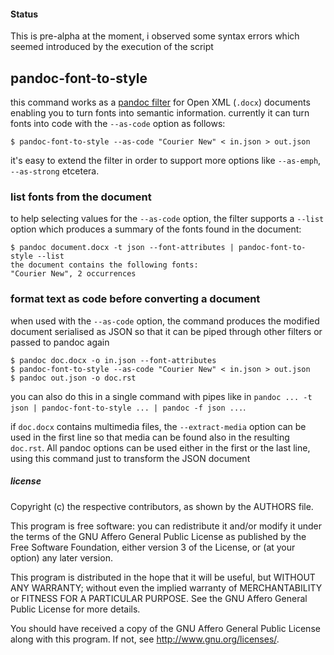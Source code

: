 
#### Status

This is pre-alpha at the moment, i observed some syntax errors which
seemed introduced by the execution of the script

## pandoc-font-to-style

this command works as a [pandoc
filter](http://pandoc.org/filters.html) for Open XML (`.docx`)
documents enabling you to turn fonts into semantic
information. currently it can turn fonts into code with the
`--as-code` option as follows:

    $ pandoc-font-to-style --as-code "Courier New" < in.json > out.json

it's easy to extend the filter in order to support more options like
`--as-emph`, `--as-strong` etcetera.

### list fonts from the document

to help selecting values for the `--as-code` option, the filter
supports a `--list` option which produces a summary of the fonts found
in the document:

    $ pandoc document.docx -t json --font-attributes | pandoc-font-to-style --list
    the document contains the following fonts:
    "Courier New", 2 occurrences

### format text as code before converting a document

when used with the `--as-code` option, the command produces the
modified document serialised as JSON so that it can be piped through
other filters or passed to pandoc again

    $ pandoc doc.docx -o in.json --font-attributes
    $ pandoc-font-to-style --as-code "Courier New" < in.json > out.json
    $ pandoc out.json -o doc.rst

you can also do this in a single command with pipes like in `pandoc
... -t json | pandoc-font-to-style ... | pandoc -f json ...`.

if `doc.docx` contains multimedia files, the `--extract-media` option
can be used in the first line so that media can be found also in the
resulting `doc.rst`. All pandoc options can be used either in the
first or the last line, using this command just to transform the JSON
document

##### license

Copyright (c) the respective contributors, as shown by the AUTHORS file.

This program is free software: you can redistribute it and/or modify
it under the terms of the GNU Affero General Public License as published
by the Free Software Foundation, either version 3 of the License, or
(at your option) any later version.

This program is distributed in the hope that it will be useful,
but WITHOUT ANY WARRANTY; without even the implied warranty of
MERCHANTABILITY or FITNESS FOR A PARTICULAR PURPOSE.  See the
GNU Affero General Public License for more details.

You should have received a copy of the GNU Affero General Public License
along with this program.  If not, see <http://www.gnu.org/licenses/>.
